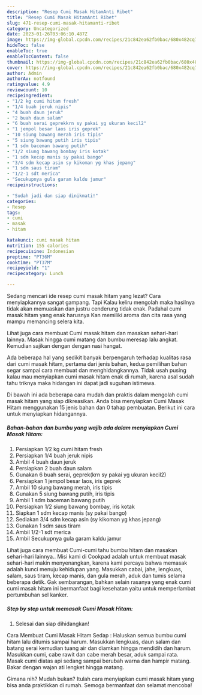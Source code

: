 ```yaml
---
description: "Resep Cumi Masak HitamAnti Ribet"
title: "Resep Cumi Masak HitamAnti Ribet"
slug: 471-resep-cumi-masak-hitamanti-ribet
category: Uncategorized
date: 2023-01-26T03:06:10.487Z
image: https://img-global.cpcdn.com/recipes/21c842ea62fb0bac/680x482cq70/cumi-masak-hitam-foto-resep-utama.jpg
hideToc: false
enableToc: true
enableTocContent: false
thumbnail: https://img-global.cpcdn.com/recipes/21c842ea62fb0bac/680x482cq70/cumi-masak-hitam-foto-resep-utama.jpg
cover: https://img-global.cpcdn.com/recipes/21c842ea62fb0bac/680x482cq70/cumi-masak-hitam-foto-resep-utama.jpg
author: Admin
authorAv: notfound
ratingvalue: 4.9
reviewcount: 10
recipeingredient:
- "1/2 kg cumi hitam fresh"
- "1/4 buah jeruk nipis"
- "4 buah daun jeruk"
- "2 buah daun salam"
- "6 buah serai geprekkrn sy pakai yg ukuran kecil2"
- "1 jempol besar laos iris geprek"
- "10 siung bawang merah iris tipis"
- "5 siung bawang putih iris tipis"
- "1 sdm baceman bawang putih"
- "1/2 siung bawang bombay iris kotak"
- "1 sdm kecap manis sy pakai bango"
- "3/4 sdm kecap asin sy kikoman yg khas jepang"
- "1 sdm saus tiram"
- "1/2-1 sdt merica"
- "Secukupnya gula garam kaldu jamur"
recipeinstructions:

- "Sudah jadi dan siap dinikmati!"
categories:
- Resep
tags:
- cumi
- masak
- hitam

katakunci: cumi masak hitam 
nutrition: 155 calories
recipecuisine: Indonesian
preptime: "PT36M"
cooktime: "PT37M"
recipeyield: "1"
recipecategory: Lunch

---
```



Sedang mencari ide resep cumi masak hitam yang lezat? Cara menyiapkannya sangat gampang. Tapi Kalau keliru mengolah maka hasilnya tidak akan memuaskan dan justru cenderung tidak enak. Padahal cumi masak hitam yang enak harusnya Kan memiliki aroma dan cita rasa yang mampu memancing selera kita.


Lihat juga cara membuat Cumi masak hitam dan masakan sehari-hari lainnya. Masak hingga cumi matang dan bumbu meresap lalu angkat. Kemudian sajikan dengan dengan nasi hangat.

Ada beberapa hal yang sedikit banyak berpengaruh terhadap kualitas rasa dari cumi masak hitam, pertama dari jenis bahan, kedua pemilihan bahan segar sampai cara membuat dan menghidangkannya. Tidak usah pusing kalau mau menyiapkan cumi masak hitam enak di rumah, karena asal sudah tahu triknya maka hidangan ini dapat jadi suguhan istimewa.


Di bawah ini ada beberapa cara mudah dan praktis dalam mengolah cumi masak hitam yang siap dikreasikan. Anda bisa menyiapkan Cumi Masak Hitam menggunakan 15 jenis bahan dan 0 tahap pembuatan. Berikut ini cara untuk menyiapkan hidangannya.

<!--inarticleads1-->

##### Bahan-bahan dan bumbu yang wajib ada dalam menyiapkan Cumi Masak Hitam:

1. Persiapkan 1/2 kg cumi hitam fresh
1. Persiapkan 1/4 buah jeruk nipis
1. Ambil 4 buah daun jeruk
1. Persiapkan 2 buah daun salam
1. Gunakan 6 buah serai, geprek(krn sy pakai yg ukuran kecil2)
1. Persiapkan 1 jempol besar laos, iris geprek
1. Ambil 10 siung bawang merah, iris tipis
1. Gunakan 5 siung bawang putih, iris tipis
1. Ambil 1 sdm baceman bawang putih
1. Persiapkan 1/2 siung bawang bombay, iris kotak
1. Siapkan 1 sdm kecap manis (sy pakai bango)
1. Sediakan 3/4 sdm kecap asin (sy kikoman yg khas jepang)
1. Gunakan 1 sdm saus tiram
1. Ambil 1/2-1 sdt merica
1. Ambil Secukupnya gula garam kaldu jamur


Lihat juga cara membuat Cumi-cumi tahu bumbu hitam dan masakan sehari-hari lainnya.. Misi kami di Cookpad adalah untuk membuat masak sehari-hari makin menyenangkan, karena kami percaya bahwa memasak adalah kunci menuju kehidupan yang. Masukkan cabai, jahe, lengkuas, salam, saus tiram, kecap manis, dan gula merah, aduk dan tumis selama beberapa detik. Gak sembarangan, bahkan selain rasanya yang enak cumi cumi masak hitam ini bermanfaat bagi kesehatan yaitu untuk memperlambat pertumbuhan sel kanker. 

<!--inarticleads2-->

##### Step by step untuk memasak Cumi Masak Hitam:


1. Selesai dan siap dihidangkan!

Cara Membuat Cumi Masak Hitam Sedap : Haluskan semua bumbu cumi hitam lalu ditumis sampai harum. Masukkan lengkuas, daun salam dan batang serai kemudian tuang air dan diamkan hingga mendidih dan harum. Masukkan cumi, cabe rawit dan cabe merah besar, aduk sampai rata. Masak cumi diatas api sedang sampai berubah warna dan hampir matang. Bakar dengan wajan ati lengket hingga matang. 

Gimana nih? Mudah bukan? Itulah cara menyiapkan cumi masak hitam yang bisa anda praktikkan di rumah. Semoga bermanfaat dan selamat mencoba!
